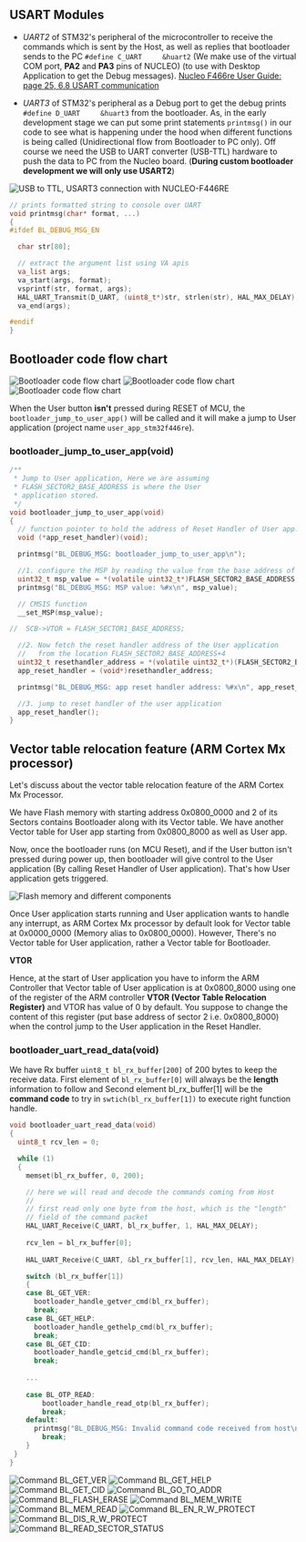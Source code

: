 ## USART Modules 
    
* _UART2_ of STM32's peripheral of the microcontroller to receive the commands which is sent by the Host, as well as replies that bootloader sends to the PC `#define C_UART     &huart2` (We make use of the virtual COM port, **PA2** and **PA3** pins of NUCLEO) (to use with Desktop Application to get the Debug messages). [Nucleo F466re User Guide: page 25, 6.8 USART communication](https://www.st.com/resource/en/user_manual/um1724-stm32-nucleo64-boards-mb1136-stmicroelectronics.pdf)     
    
* _UART3_ of STM32's peripheral as a Debug port to get the debug prints `#define D_UART     &huart3` from the bootloader. As, in the early development stage we can put some print statements `printmsg()` in our code to see what is happening under the hood when different functions is being called (Unidirectional flow from Bootloader to PC only).	Off course we need the USB to UART converter (USB-TTL) hardware to push the data to PC from the Nucleo board. (**During custom bootloader development we will only use USART2**) 		   
     
<img src="images/usb_ttl_usart3_connection.png" alt="USB to TTL, USART3 connection with NUCLEO-F446RE" title="USB to TTL, USART3 connection with NUCLEO-F446RE">   	
     
```c
// prints formatted string to console over UART
void printmsg(char* format, ...)
{
#ifdef BL_DEBUG_MSG_EN

  char str[80];

  // extract the argument list using VA apis
  va_list args;
  va_start(args, format);
  vsprintf(str, format, args);
  HAL_UART_Transmit(D_UART, (uint8_t*)str, strlen(str), HAL_MAX_DELAY);
  va_end(args);

#endif
}
```		 
     
     
## Bootloader code flow chart     
     
<img src="images/flow_chart_usart.png" alt="Bootloader code flow chart" title="Bootloader code flow chart"> 
<img src="images/flow_chart_usart2.png" alt="Bootloader code flow chart" title="Bootloader code flow chart">
<img src="images/flow_chart_usart3.png" alt="Bootloader code flow chart" title="Bootloader code flow chart"> 
     
When the User button **isn't** pressed during RESET of MCU, the `bootloader_jump_to_user_app()` will be called and it will make a jump to User application (project name `user_app_stm32f446re`).  		
     
		 
### bootloader_jump_to_user_app(void)    
    
```c
/**
 * Jump to User application, Here we are assuming
 * FLASH_SECTOR2_BASE_ADDRESS is where the User
 * application stored.
 */
void bootloader_jump_to_user_app(void)
{
  // function pointer to hold the address of Reset Handler of User app.
  void (*app_reset_handler)(void);

  printmsg("BL_DEBUG_MSG: bootloader_jump_to_user_app\n");

  //1. configure the MSP by reading the value from the base address of Sector 2
  uint32_t msp_value = *(volatile uint32_t*)FLASH_SECTOR2_BASE_ADDRESS;
  printmsg("BL_DEBUG_MSG: MSP value: %#x\n", msp_value);

  // CMSIS function
  __set_MSP(msp_value);

//  SCB->VTOR = FLASH_SECTOR1_BASE_ADDRESS;

  //2. Now fetch the reset handler address of the User application
  //   from the location FLASH_SECTOR2_BASE_ADDRESS+4
  uint32_t resethandler_address = *(volatile uint32_t*)(FLASH_SECTOR2_BASE_ADDRESS + 4);
  app_reset_handler = (void*)resethandler_address;

  printmsg("BL_DEBUG_MSG: app reset handler address: %#x\n", app_reset_handler);

  //3. jump to reset handler of the user application
  app_reset_handler();
}
```				 
     
     
## Vector table relocation feature (ARM Cortex Mx processor)    
    
Let's discuss about the vector table relocation feature of the ARM Cortex Mx Processor.    
    
We have Flash memory with starting address 0x0800_0000 and 2 of its Sectors contains Bootloader along with its Vector table. We have another Vector table for User app starting from 0x0800_8000 as well as User app.		
    
Now, once the bootloader runs (on MCU Reset), and if the User button isn't pressed during power up, then bootloader will give control to the User application (By calling Reset Handler of User application). That's how User application gets triggered.				  
     
<img src="images/vector_tables.png" alt="Flash memory and different components" title="Flash memory and different components">     
    
Once User application starts running and User application wants to handle any interrupt, as ARM Cortex Mx processor by default look for Vector table at 0x0000_0000 (Memory alias to 0x0800_0000). However, There's no  Vector table for User application, rather a Vector table for Bootloader.	
     
		 
**VTOR**      
     
Hence, at the start of User application you have to inform the ARM Controller that Vector table of User application is at 0x0800_8000 using one of the register of the ARM controller **VTOR (Vector Table Relocation Register)** and VTOR has value of 0 by default. You suppose to change the content of this register (put base address of sector 2 i.e. 0x0800_8000) when the control jump to the User application in the Reset Handler.	
		 
		 
		 
### bootloader_uart_read_data(void)    
     
We have Rx buffer `uint8_t bl_rx_buffer[200]` of 200 bytes to keep the receive data. First element of `bl_rx_buffer[0]` will always be the **length** information to follow and Second element bl_rx_buffer[1] will be the **command code** to try in `swtich(bl_rx_buffer[1])` to execute right function handle.

```c
void bootloader_uart_read_data(void)
{
  uint8_t rcv_len = 0;

  while (1)
  {
	memset(bl_rx_buffer, 0, 200);

	// here we will read and decode the commands coming from Host
	//
	// first read only one byte from the host, which is the "length"
	// field of the command packet
	HAL_UART_Receive(C_UART, bl_rx_buffer, 1, HAL_MAX_DELAY);
	
	rcv_len = bl_rx_buffer[0];
	
	HAL_UART_Receive(C_UART, &bl_rx_buffer[1], rcv_len, HAL_MAX_DELAY);

	switch (bl_rx_buffer[1])
	{
	case BL_GET_VER:
	  bootloader_handle_getver_cmd(bl_rx_buffer);
	  break;
	case BL_GET_HELP:
	  bootloader_handle_gethelp_cmd(bl_rx_buffer);
	  break;
	case BL_GET_CID:
	  bootloader_handle_getcid_cmd(bl_rx_buffer);
	  break;
	
	...
	
	case BL_OTP_READ:
		bootloader_handle_read_otp(bl_rx_buffer);
		break;
	default:
	  printmsg("BL_DEBUG_MSG: Invalid command code received from host\n");
		break;
	}
 }
}	
```
      
<img src="images/bl_get_ver.png" alt="Command BL_GET_VER" title="Command BL_GET_VER"> 					
      
<img src="images/bl_get_help.png" alt="Command BL_GET_HELP" title="Command BL_GET_HELP"> 					
      
<img src="images/bl_get_cid.png" alt="Command BL_GET_CID" title="Command BL_GET_CID"> 									
      
<img src="images/bl_got_to_addr.png" alt="Command BL_GO_TO_ADDR" title="Command BL_GO_TO_ADDR"> 					
      
<img src="images/bl_flash_erase.png" alt="Command BL_FLASH_ERASE" title="Command BL_FLASH_ERASE"> 					
      
<img src="images/bl_mem_write.png" alt="Command BL_MEM_WRITE" title="Command BL_MEM_WRITE"> 					
      
<img src="images/bl_mem_read.png" alt="Command BL_MEM_READ" title="Command BL_MEM_READ"> 					
      
<img src="images/bl_en_r_w_protect.png" alt="Command BL_EN_R_W_PROTECT" title="Command BL_EN_R_W_PROTECT"> 					
      
<img src="images/bl_dis_r_w_protect.png" alt="Command BL_DIS_R_W_PROTECT" title="Command BL_DIS_R_W_PROTECT"> 					
      
<img src="images/bl_read_sector_status.png" alt="Command BL_READ_SECTOR_STATUS" title="Command BL_READ_SECTOR_STATUS"> 					
		
		
		
		
		
		
		
		
		
		
     
		    
     
		    
     
		 		 		 
		 
     